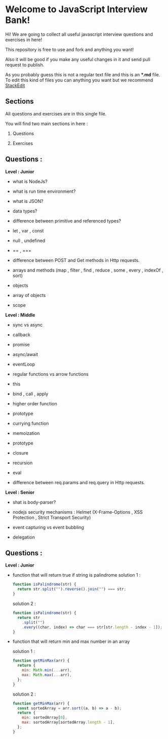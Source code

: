 # Welcome to JavaScript Interview Bank!

Hi! We are going to collect all useful javascript interview questions and exercises in here!

This repository is free to use and fork and anything you want!

Also it will be good if you make any useful changes in it and send pull request to publish.

As you probably guess this is not a regular text file and this is an **\*.md** file. To edit this kind of files you can anything you want but we recommend [StackEdit](https://stackedit.io/)

## Sections

All questions and exercises are in this single file.

You will find two main sections in here :

1. Questions

2. Exercises

## Questions :

**Level : Junior**

- what is NodeJs?

- what is run time environment?

- what is JSON?

- data types?

- difference between primitive and referenced types?

- let , var , const

- null , undefined

- == , ===

- difference between POST and Get methods in Http requests.

- arrays and methods (map , filter , find , reduce , some , every , indexOf , sort)

- objects

- array of objects

- scope

**Level : Middle**

- sync vs async

- callback

- promise

- async/await

- eventLoop

- regular functions vs arrow functions

- this

- bind , call , apply

- higher order function

- prototype

- currying function

- memoization

- prototype

- closure

- recursion

- eval

- difference between req.params and req.query in Http requests.

**Level : Senior**

- shat is body-parser?

- nodejs security mechanisms : Helmet (X-Frame-Options , XSS Protection , Strict Transport Security)

- event capturing vs event bubbling

- delegation

## Questions :

**Level : Junior**

- function that will return true if string is palindrome
  solution 1 :

  ```javascript
  function isPalindrome(str) {
    return str.split("").reverse().join("") === str;
  }
  ```

  solution 2 :

  ```javascript
  function isPalindrome(str) {
    return str
      .split("")
      .every((char, index) => char === str[str.length - index - 1]);
  }
  ```

- function that will return min and max number in an array

  solution 1 :

  ```javascript
  function getMinMax(arr) {
    return {
      min: Math.min(...arr),
      max: Math.max(...arr),
    };
  }
  ```

  solution 2 :

  ```javascript
  function getMinMax(arr) {
    const sortedArray = arr.sort((a, b) => a - b);
    return {
      min: sortedArray[0],
      max: sortedArray[sortedArray.length - 1],
    };
  }
  ```
